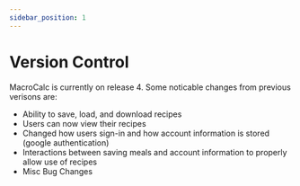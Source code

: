 ```yaml
---
sidebar_position: 1
---
```


# Version Control

MacroCalc is currently on release 4. Some noticable changes from previous verisons are:
- Ability to save, load, and download recipes
- Users can now view their recipes
- Changed how users sign-in and how account information is stored (google authentication)
- Interactions between saving meals and account information to properly allow use of recipes
- Misc Bug Changes
